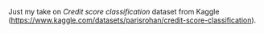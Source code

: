 Just my take on *Credit score classification* dataset from Kaggle (https://www.kaggle.com/datasets/parisrohan/credit-score-classification).
